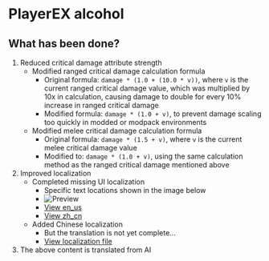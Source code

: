 # PlayerEX alcohol

## What has been done?

1. Reduced critical damage attribute strength
   - Modified ranged critical damage calculation formula
      - Original formula: `damage * (1.0 + (10.0 * v))`, where `v` is the current ranged critical damage value, which was multiplied by 10x in calculation, causing damage to double for every 10% increase in ranged critical damage
      - Modified formula: `damage * (1.0 + v)`, to prevent damage scaling too quickly in modded or modpack environments
   - Modified melee critical damage calculation formula
      - Original formula: `damage * (1.5 + v)`, where `v` is the current melee critical damage value
      - Modified to: `damage * (1.0 + v)`, using the same calculation method as the ranged critical damage mentioned above
2. Improved localization
   - Completed missing UI localization
      - Specific text locations shown in the image below
      - ![Preview](https://s2.loli.net/2025/06/02/ajRNJfgmtz2sdnZ.png)
      - [View en_us](src/main/resources/assets/playerex/lang/en_us.json#L259)
      - [View zh_cn](src/main/resources/assets/playerex/lang/zh_cn.json#L83)
   - Added Chinese localization
      - But the translation is not yet complete...
      - [View localization file](src/main/resources/assets/playerex/lang/zh_cn.json)
3. The above content is translated from AI
